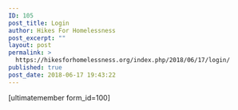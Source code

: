 ```yaml
---
ID: 105
post_title: Login
author: Hikes For Homelessness
post_excerpt: ""
layout: post
permalink: >
  https://hikesforhomelessness.org/index.php/2018/06/17/login/
published: true
post_date: 2018-06-17 19:43:22
---
```

[ultimatemember form_id=100]